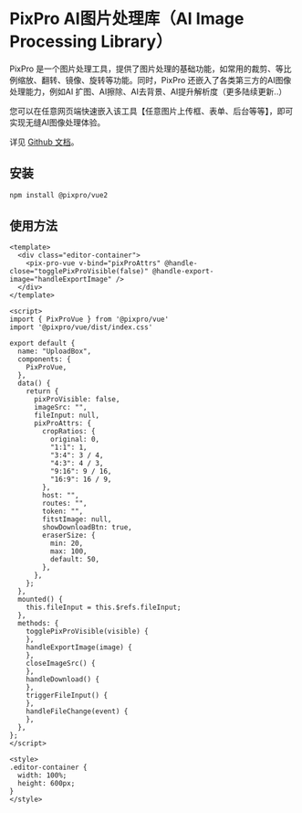 # PixPro AI图片处理库（AI Image Processing Library）

PixPro 是一个图片处理工具，提供了图片处理的基础功能，如常用的裁剪、等比例缩放、翻转、镜像、旋转等功能。同时，PixPro 还嵌入了各类第三方的AI图像处理能力，例如AI 扩图、AI擦除、AI去背景、AI提升解析度（更多陆续更新..）

您可以在任意网页端快速嵌入该工具【任意图片上传框、表单、后台等等】，即可实现无缝AI图像处理体验。

详见 [Github 文档](https://github.com/lambortao/PixPro)。

## 安装

```bash
npm install @pixpro/vue2
```

## 使用方法
```vue
<template>
  <div class="editor-container">
    <pix-pro-vue v-bind="pixProAttrs" @handle-close="togglePixProVisible(false)" @handle-export-image="handleExportImage" />
  </div>
</template>

<script>
import { PixProVue } from '@pixpro/vue'
import '@pixpro/vue/dist/index.css'

export default {
  name: "UploadBox",
  components: {
    PixProVue,
  },
  data() {
    return {
      pixProVisible: false,
      imageSrc: "",
      fileInput: null,
      pixProAttrs: {
        cropRatios: {
          original: 0,
          "1:1": 1,
          "3:4": 3 / 4,
          "4:3": 4 / 3,
          "9:16": 9 / 16,
          "16:9": 16 / 9,
        },
        host: "",
        routes: "",
        token: "",
        fitstImage: null,
        showDownloadBtn: true,
        eraserSize: {
          min: 20,
          max: 100,
          default: 50,
        },
      },
    };
  },
  mounted() {
    this.fileInput = this.$refs.fileInput;
  },
  methods: {
    togglePixProVisible(visible) {
    },
    handleExportImage(image) {
    },
    closeImageSrc() {
    },
    handleDownload() {
    },
    triggerFileInput() {
    },
    handleFileChange(event) {
    },
  },
};
</script>

<style>
.editor-container {
  width: 100%;
  height: 600px;
}
</style>
```
